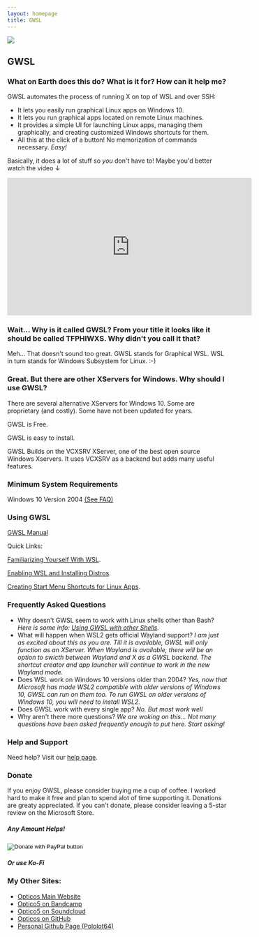 ```yaml
---
layout: homepage
title: GWSL
---
```



<img src="https://opticos.github.io/gwsl/tutorials/banner.png">

## GWSL

### What on Earth does this do? What is it for? How can it help me?

GWSL automates the process of running X on top of WSL and over SSH:
*  It lets you easily run graphical Linux apps on Windows 10.
*  It lets you run graphical apps located on remote Linux machines.
*  It provides a simple UI for launching Linux apps, managing them graphically, and creating customized Windows shortcuts for them.
*  All this at the click of a button! No memorization of commands necessary. *Easy!*

Basically, it does a lot of stuff so *you* don't have to! Maybe you'd better watch the video ↓

<iframe width="560" height="315" src="https://www.youtube.com/embed/VEbnVK70A0M" frameborder="0" allow="accelerometer; autoplay; encrypted-media; gyroscope; picture-in-picture" allowfullscreen></iframe>

### Wait... Why is it called GWSL? From your title it looks like it should be called TFPHIWXS. Why didn't you call it that?

Meh... That doesn't sound too great. GWSL stands for Graphical WSL. WSL in turn stands for Windows Subsystem for Linux. :-)

### Great. But there are other XServers for Windows. Why should I use GWSL?

There are several alternative XServers for Windows 10. Some are proprietary (and costly). Some have not been updated for years. 

GWSL is Free.

GWSL is easy to install.

GWSL Builds on the VCXSRV XServer, one of the best open source Windows Xservers. It uses VCXSRV as a backend but adds many useful features. 

### Minimum System Requirements

Windows 10 Version 2004 [(See FAQ)](#frequently-asked-questions)



### Using GWSL

[GWSL Manual](./tutorials/manual.html)

Quick Links:

[Familiarizing Yourself With WSL](https://docs.microsoft.com/en-us/windows/wsl/about).

[Enabling WSL and Installing Distros](https://docs.microsoft.com/en-us/windows/wsl/install-win10).

[Creating Start Menu Shortcuts for Linux Apps](./tutorials/manual.html#using-the-gwsl-shortcut-creator).

<!--
TODO: [Prepare a Distro for X (Graphics Compatibility)](https://guides.github.com/features/mastering-markdown/).
TODO: [Enable Dbus (To Run Gnome Apps)](https://guides.github.com/features/mastering-markdown/).


#### More

Digging Deeper

TODO: [Frequently Asked Questions](./tutorials/shortcut.html).

[Creating a Linux App Shortcut on Windows](./tutorials/shortcut.html).

[Changing DPI Options](./tutorials/dpi.html).

TODO: [Changing the GTK Theme](https://guides.github.com/features/mastering-markdown/).

TODO: [Using the Integrated Linux App Launcher](https://guides.github.com/features/mastering-markdown/).

TODO: [Using Remote Linux Apps With X](https://guides.github.com/features/mastering-markdown/).

TODO: [Creating Windows Shortcuts for Remote Linux *Apps* With X](https://guides.github.com/features/mastering-markdown/).

TODO: [Creating Windows Shortcuts *ENTIRE* Remote Linux *Machines* With X](https://guides.github.com/features/mastering-markdown/).

Miscellaneous

[Installing a Graphical Linux Package Manager](./tutorials/package-managers.html).

-->

### Frequently Asked Questions ###
*  Why doesn't GWSL seem to work with Linux shells other than Bash? *Here is some info: [Using GWSL with other Shells](./tutorials/manual.html#using-gwsl-with-other-shells).*
*  What will happen when WSL2 gets official Wayland support? *I am just as excited about this as you are. Till it is available, GWSL will only function as an XServer. When Wayland is available, there will be an option to swicth between Wayland and X as a GWSL backend. The shortcut creator and app launcher will continue to work in the new Wayland mode.*
*  Does WSL work on Windows 10 versions older than 2004? *Yes, now that Microsoft has made WSL2 compatible with older versions of Windows 10, GWSL can run on them too. To run GWSL on older versions of Windows 10, you will need to install WSL2.*
*  Does GWSL work with every single app? *No. But most work well*
*  Why aren't there more questions? *We are woking on this... Not many questions have been asked frequently enough to put here. Start asking!*


### Help and Support

Need help? Visit our [help page](https://opticos.github.io/gwsl/help.html).

### Donate ###

If you enjoy GWSL, please consider buying me a cup of coffee. I worked hard to make it free and plan to spend alot of time supporting it. Donations are greaty appreciated. If you can't donate, please consider leaving a 5-star review on the Microsoft Store.

##### Any Amount Helps!

<form action="https://www.paypal.com/donate" method="post" target="_top">
<input type="hidden" name="cmd" value="_donations" />
<input type="hidden" name="business" value="VV8W4XA2PZ5R8" />
<input type="hidden" name="item_name" value="GWSL Donation" />
<input type="hidden" name="currency_code" value="USD" />
<input type="image" src="https://www.paypalobjects.com/webstatic/en_US/i/buttons/cc-badges-ppmcvdam.png" border="0" name="submit" title="PayPal - The safer, easier way to pay online!" alt="Donate with PayPal button" />
<img alt="" border="0" src="https://www.paypal.com/en_US/i/scr/pixel.gif" width="1" height="1" />
</form>

##### Or use Ko-Fi
<script src='https://storage.ko-fi.com/cdn/scripts/overlay-widget.js'></script>
<script>
  kofiWidgetOverlay.draw('optico5', {
    'type': 'floating-chat',
    'floating-chat.donateButton.text': 'Donate',
    'floating-chat.donateButton.background-color': '#f45d22',
    'floating-chat.donateButton.text-color': '#fff'
  });
</script>


### My Other Sites:
<!--*  [LinkedIn Profile](https://www.linkedin.com/in/paul-elliot-foy)-->
*  [Opticos Main Website](https://sites.google.com/bartimee.com/opticos-studios/home)
*  [Optico5 on Bandcamp](https://opticos.bandcamp.com/)
*  [Optico5 on Soundcloud](https://soundcloud.com/opticos)
*  [Opticos on GitHub](https://github.com/Opticos)
*  [Personal Github Page (Pololot64)](https://github.com/Pololot64)
